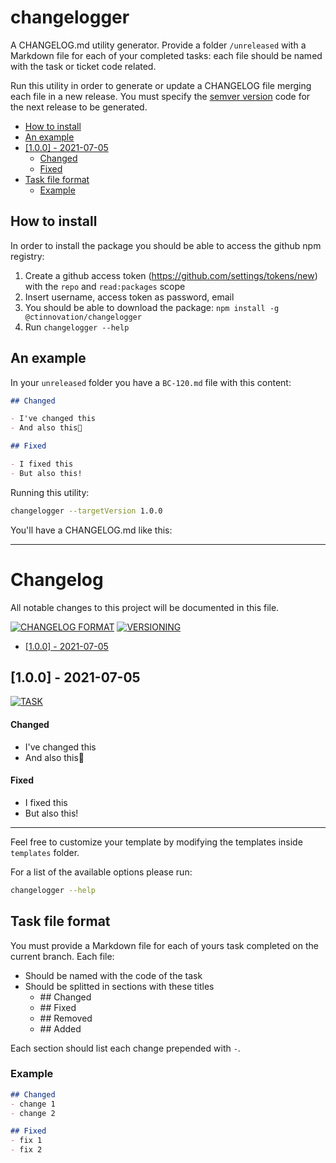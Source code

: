 # changelogger

A CHANGELOG.md utility generator. Provide a folder `/unreleased` with a Markdown file for each of your completed tasks: each file should be named with the task or ticket code related.

Run this utility in order to generate or update a CHANGELOG file merging each file in a new release. You must specify the [semver version](https://semver.org/lang/it/) code for the next release to be generated.

- [How to install](#how-to-install)
- [An example](#an-example)
- [[1.0.0] - 2021-07-05](#100---2021-07-05)
    - [Changed](#changed)
    - [Fixed](#fixed)
- [Task file format](#task-file-format)
  - [Example](#example)

## How to install

In order to install the package you should be able to access the github npm registry:

1. Create a github access token (https://github.com/settings/tokens/new) with the `repo` and `read:packages` scope
3. Insert username, access token as password, email
4. You should be able to download the package: `npm install -g @ctinnovation/changelogger`
5. Run `changelogger --help`

## An example

In your `unreleased` folder you have a `BC-120.md` file with this content:

```markdown
## Changed

- I've changed this
- And also this

## Fixed

- I fixed this
- But also this!
```

Running this utility:

```bash
changelogger --targetVersion 1.0.0
```

You'll have a CHANGELOG.md like this:

---
# Changelog

All notable changes to this project will be documented in this file.

[![CHANGELOG
FORMAT](https://img.shields.io/badge/Format-keepachangelog-orange.svg)](https://keepachangelog.com/en/1.0.0/)
[![VERSIONING](https://img.shields.io/badge/Versioning-semver-red.svg)](https://semver.org/spec/v2.0.0.html)

- [[1.0.0] - 2021-07-05](#100---2021-07-05)

## [1.0.0] - 2021-07-05

[![TASK](https://img.shields.io/badge/TASK-BC%20120-default.svg)](https://ctinnovation.atlassian.net/browse/BC-120)

#### Changed

- I've changed this
- And also this

#### Fixed

- I fixed this
- But also this!

---

Feel free to customize your template by modifying the templates inside `templates` folder.

For a list of the available options please run:

```bash
changelogger --help
```

## Task file format

You must provide a Markdown file for each of yours task completed on the current branch. Each file:

- Should be named with the code of the task
- Should be splitted in sections with these titles
  - \## Changed
  - \## Fixed
  - \## Removed
  - \## Added

Each section should list each change prepended with `-`.

### Example

```markdown
## Changed
- change 1
- change 2

## Fixed
- fix 1
- fix 2
```
